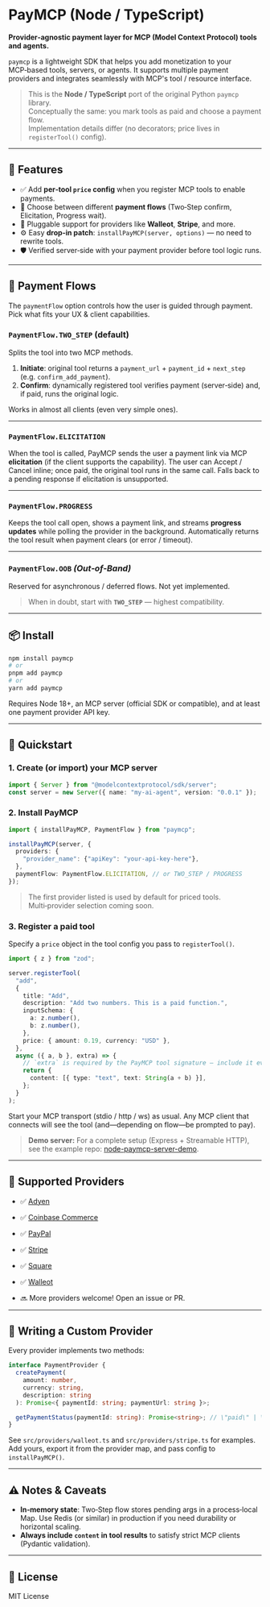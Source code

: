 

# PayMCP (Node / TypeScript)

**Provider‑agnostic payment layer for MCP (Model Context Protocol) tools and agents.**

`paymcp` is a lightweight SDK that helps you add monetization to your MCP‑based tools, servers, or agents. It supports multiple payment providers and integrates seamlessly with MCP's tool / resource interface.

> This is the **Node / TypeScript** port of the original Python `paymcp` library.  
> Conceptually the same: you mark tools as paid and choose a payment flow.  
> Implementation details differ (no decorators; price lives in `registerTool()` config).

---

## 🔧 Features

- ✅ Add **per‑tool `price` config** when you register MCP tools to enable payments.
- 🔁 Choose between different **payment flows** (Two‑Step confirm, Elicitation, Progress wait).
- 🔌 Pluggable support for providers like **Walleot**, **Stripe**, and more.
- ⚙️ Easy **drop‑in patch**: `installPayMCP(server, options)` — no need to rewrite tools.
- 🛡 Verified server‑side with your payment provider before tool logic runs.

---

## 🧭 Payment Flows

The `paymentFlow` option controls how the user is guided through payment. Pick what fits your UX & client capabilities.

### `PaymentFlow.TWO_STEP` (default)
Splits the tool into two MCP methods.

1. **Initiate**: original tool returns a `payment_url` + `payment_id` + `next_step` (e.g. `confirm_add_payment`).
2. **Confirm**: dynamically registered tool verifies payment (server‑side) and, if paid, runs the original logic.

Works in almost all clients (even very simple ones).

---

### `PaymentFlow.ELICITATION`
When the tool is called, PayMCP sends the user a payment link via MCP **elicitation** (if the client supports the capability). The user can Accept / Cancel inline; once paid, the original tool runs in the same call. Falls back to a pending response if elicitation is unsupported.

---

### `PaymentFlow.PROGRESS`
Keeps the tool call open, shows a payment link, and streams **progress updates** while polling the provider in the background. Automatically returns the tool result when payment clears (or error / timeout).

---

### `PaymentFlow.OOB` *(Out‑of‑Band)*
Reserved for asynchronous / deferred flows. Not yet implemented.

> When in doubt, start with **`TWO_STEP`** — highest compatibility.

---

## 📦 Install

```bash
npm install paymcp
# or
pnpm add paymcp
# or
yarn add paymcp
```

Requires Node 18+, an MCP server (official SDK or compatible), and at least one payment provider API key.

---

## 🚀 Quickstart

### 1. Create (or import) your MCP server

```ts
import { Server } from "@modelcontextprotocol/sdk/server";
const server = new Server({ name: "my-ai-agent", version: "0.0.1" });
```

### 2. Install PayMCP

```ts
import { installPayMCP, PaymentFlow } from "paymcp";

installPayMCP(server, {
  providers: {
    "provider_name": {"apiKey": "your-api-key-here"},
  },
  paymentFlow: PaymentFlow.ELICITATION, // or TWO_STEP / PROGRESS
});
```

> The first provider listed is used by default for priced tools. Multi‑provider selection coming soon.

### 3. Register a paid tool

Specify a `price` object in the tool config you pass to `registerTool()`.

```ts
import { z } from "zod";

server.registerTool(
  "add",
  {
    title: "Add",
    description: "Add two numbers. This is a paid function.",
    inputSchema: {
      a: z.number(),
      b: z.number(),
    },
    price: { amount: 0.19, currency: "USD" },
  },
  async ({ a, b }, extra) => {
    // `extra` is required by the PayMCP tool signature — include it even if unused
    return {
      content: [{ type: "text", text: String(a + b) }],
    };
  }
);
```

Start your MCP transport (stdio / http / ws) as usual. Any MCP client that connects will see the tool (and—depending on flow—be prompted to pay).

> **Demo server:** For a complete setup (Express + Streamable HTTP), see the example repo: [node-paymcp-server-demo](https://github.com/blustAI/node-paymcp-server-demo).

---

## 🧩 Supported Providers

- ✅ [Adyen](https://www.adyen.com)
- ✅ [Coinbase Commerce](https://commerce.coinbase.com)
- ✅ [PayPal](https://paypal.com)
- ✅ [Stripe](https://stripe.com)
- ✅ [Square](https://squareup.com)
- ✅ [Walleot](https://walleot.com/developers)

- 🔜 More providers welcome! Open an issue or PR.

---

## 🔌 Writing a Custom Provider

Every provider implements two methods:

```ts
interface PaymentProvider {
  createPayment(
    amount: number,
    currency: string,
    description: string
  ): Promise<{ paymentId: string; paymentUrl: string }>;

  getPaymentStatus(paymentId: string): Promise<string>; // \"paid\" | \"pending\" | \"canceled\" | ...
}
```

See `src/providers/walleot.ts` and `src/providers/stripe.ts` for examples. Add yours, export it from the provider map, and pass config to `installPayMCP()`.

---

## ⚠️ Notes & Caveats

- **In‑memory state**: Two‑Step flow stores pending args in a process‑local Map. Use Redis (or similar) in production if you need durability or horizontal scaling.
- **Always include `content` in tool results** to satisfy strict MCP clients (Pydantic validation).

---

## 📄 License

MIT License